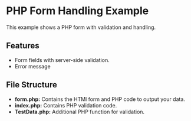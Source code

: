 # PHP Form Handling Example

This example shows a PHP form with validation and handling.

## Features

- Form fields with server-side validation.
- Error message

## File Structure

- **form.php:** Contains the HTMl form and PHP code to output your data.
- **index.php:** Contains PHP validation code.
- **TestData.php:** Additional PHP function for validation.
